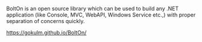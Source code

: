 BoltOn is an open source library which can be used to build any .NET application (like Console, MVC, WebAPI, Windows Service etc.,) with proper separation of concerns quickly.

https://gokulm.github.io/BoltOn/
